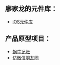 ## 廖家龙的元件库：

  - [iOS元件库](https://github.com/Liao-Hexo/PM-Projects/tree/master/廖家龙的元件库/iOS元件库)

## 产品原型项目：

  - [蜗牛记账](https://github.com/Liao-Hexo/PM-Projects/tree/master/产品原型项目/蜗牛记账)
  - [仿微信朋友圈](https://github.com/Liao-Hexo/PM-Projects/tree/master/产品原型项目/仿微信朋友圈)
